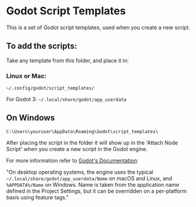 # Godot Script Templates

This is a set of Godot script templates, used when you create a new script.

## To add the scripts:
Take any template from this folder, and place it in:

### Linux or Mac:

 `~/.config/godot/script_templates/`
 
 For Godot 3:
  `~/.local/share/godot/app_userdata`

## On Windows

`C:\Users\youruser\AppData\Roaming\Godot\script_templates\` 

After placing the script in the folder it will show up in the 'Attach Node Script' when you create a new script in the Godot engine.

For more information refer to [Godot's Documentation](https://docs.godotengine.org/en/3.1/tutorials/io/data_paths.html):

"On desktop operating systems, the engine uses the typical `~/.local/share/godot/app_userdata/Name` on macOS and Linux, and `%APPDATA%/Name` on Windows. Name is taken from the application name defined in the Project Settings, but it can be overridden on a per-platform basis using feature tags."
